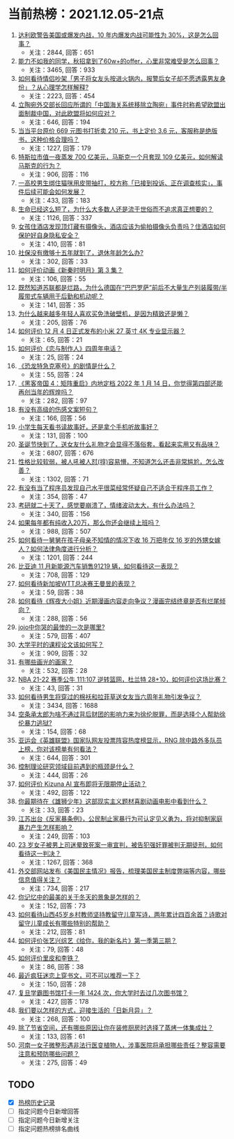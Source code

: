 # 当前热榜：2021.12.05-21点
1. [达利欧警告美国或爆发内战，10 年内爆发内战可能性为 30%，这是怎么回事？](https://www.zhihu.com/question/503353740)
    * 关注：2844, 回答：651
2. [能力不如我的同学，秋招拿到了60w+的offer，心里非常难受是怎么回事？](https://www.zhihu.com/question/496689201)
    * 关注：3465, 回答：933
3. [如何看待情侣吵架「男子将女友头按进火锅内，报警后女子却不愿透露男友身份」？从心理学怎样解释?](https://www.zhihu.com/question/503540305)
    * 关注：2223, 回答：454
4. [立陶宛外交部长回应所谓的「中国海关系统移除立陶宛」事件时称希望欧盟出面制裁中国，对此欧盟将如何应对？](https://www.zhihu.com/question/503832443)
    * 关注：646, 回答：194
5. [当当平台原价 669 元图书打折卖 210 元，书上定价 3.6 元，客服称是绝版书，这种价格合理吗？](https://www.zhihu.com/question/503579338)
    * 关注：1227, 回答：179
6. [特斯拉市值一夜蒸发 700 亿美元，马斯克一个月套现 109 亿美元，如何解读马斯克的行为？](https://www.zhihu.com/question/503609465)
    * 关注：906, 回答：116
7. [一高校男生绑住猫咪用皮带抽打，校方称「已接到投诉、正在调查核实」，事件后续可能会如何发展？](https://www.zhihu.com/question/503756877)
    * 关注：433, 回答：183
8. [生命已经这么短了，为什么大多数人还是流于世俗而不追求真正想要的？](https://www.zhihu.com/question/503742560)
    * 关注：1126, 回答：337
9. [女孩住酒店发现顶灯藏有摄像头，酒店应该为偷拍摄像头负责吗？住酒店如何保护好自身隐私安全？](https://www.zhihu.com/question/499338019)
    * 关注：410, 回答：81
10. [社保没有缴够十五年就到了，退休年龄怎么办?](https://www.zhihu.com/question/497811753)
    * 关注：302, 回答：33
11. [如何评价动画《新秦时明月》第 3 集？](https://www.zhihu.com/question/502696942)
    * 关注：106, 回答：55
12. [既然知道苏联都是烂路，为什么德国在“巴巴罗萨”前后不大量生产列装履带/半履带式车辆用于后勤和机动呢？](https://www.zhihu.com/question/503365159)
    * 关注：141, 回答：35
13. [为什么越来越多年轻人喜欢买免洗破壁机，是因为精致还是懒？](https://www.zhihu.com/question/503644683)
    * 关注：205, 回答：76
14. [如何评价 12 月 4 日正式发布的小米 27 英寸 4K 专业显示器？](https://www.zhihu.com/question/503571810)
    * 关注：65, 回答：21
15. [如何评价《恋与制作人》四周年电话？](https://www.zhihu.com/question/503713822)
    * 关注：25, 回答：24
16. [《恐龙特急克塞号》的剧情是什么？](https://www.zhihu.com/question/31766722)
    * 关注：55, 回答：24
17. [《黑客帝国 4：矩阵重启》内地定档 2022 年 1 月 14 日，你觉得第四部还能再创当年的辉煌吗？](https://www.zhihu.com/question/503676419)
    * 关注：282, 回答：97
18. [有没有高级的伤感文案短句？](https://www.zhihu.com/question/503267273)
    * 关注：166, 回答：56
19. [小学生每天看书读故事好，还是拿个手机听故事好？](https://www.zhihu.com/question/500361194)
    * 关注：131, 回答：100
20. [圣诞节快到了，送女友什么礼物才会显得不落俗套，看起来实用又有品味？](https://www.zhihu.com/question/26838581)
    * 关注：6807, 回答：676
21. [性格比较软弱，被人吼被人怼(㨃)容易懵，不知道怎么还击非常尴尬，怎么改善？](https://www.zhihu.com/question/316098654)
    * 关注：1302, 回答：71
22. [有没有当了程序员发现自己水平很菜经常怀疑自己不适合干程序员工作？](https://www.zhihu.com/question/442623604)
    * 关注：354, 回答：47
23. [考研就二十天了，感觉要崩溃了，情绪波动太大，有什么办法吗？](https://www.zhihu.com/question/502744648)
    * 关注：340, 回答：156
24. [如果每年都有纯收入20万，那么你还会继续上班吗？](https://www.zhihu.com/question/493008756)
    * 关注：988, 回答：507
25. [如何看待一舅舅在孩子母亲不知情的情况下收 16 万把年仅 16 岁的外甥女嫁人？如何法律角度进行分析？](https://www.zhihu.com/question/503537200)
    * 关注：1201, 回答：244
26. [比亚迪 11 月新能源汽车销售91219 辆，如何看待这一表现？](https://www.zhihu.com/question/503486121)
    * 关注：708, 回答：129
27. [如何看待新加坡WTT总决赛王曼昱的表现？](https://www.zhihu.com/question/503811141)
    * 关注：59, 回答：38
28. [如何看待《辉夜大小姐》近期漫画内容走向争议？漫画完结终章是否有烂尾倾向？](https://www.zhihu.com/question/500673454)
    * 关注：288, 回答：56
29. [jojo中你哭的最惨的一次是哪里?](https://www.zhihu.com/question/411144684)
    * 关注：579, 回答：407
30. [大学平时的课程论文该如何写？](https://www.zhihu.com/question/24085310)
    * 关注：909, 回答：32
31. [有哪些画光的画家？](https://www.zhihu.com/question/38276913)
    * 关注：532, 回答：28
32. [NBA 21-22 赛季公牛 111:107 逆转篮网，杜兰特 28+10，如何评价这场比赛？](https://www.zhihu.com/question/503758489)
    * 关注：43, 回答：31
33. [如何看待男生将穿过的棉袄和拉菲草送女友当六周年礼物引发争议？](https://www.zhihu.com/question/502806010)
    * 关注：3434, 回答：1688
34. [空条承太郎为啥不通过背后财团的影响力来为徐伦脱罪，而是选择个人帮助徐伦暴力逃狱?](https://www.zhihu.com/question/503279714)
    * 关注：154, 回答：68
35. [亚运会《英雄联盟》国家队网友投票阵容热度榜显示，RNG 除中路外多队员上榜，你对该榜单有何看法？](https://www.zhihu.com/question/503196017)
    * 关注：644, 回答：301
36. [控制理论研究领域目前遇到的瓶颈是什么？](https://www.zhihu.com/question/500041201)
    * 关注：444, 回答：26
37. [如何评价 Kizuna AI  宣布即将无限期停止活动？](https://www.zhihu.com/question/503717763)
    * 关注：492, 回答：122
38. [你最期待在《雄狮少年》这部现实主义题材喜剧动画电影中看到什么？](https://www.zhihu.com/question/503702518)
    * 关注：33, 回答：23
39. [江苏出台《反家暴条例》，公民制止家暴行为可认定见义勇为，将对抑制家庭暴力产生怎样影响？](https://www.zhihu.com/question/503328894)
    * 关注：249, 回答：103
40. [23 岁女子被男上司迷晕致死案一审宣判，被告犯强奸罪被判无期徒刑，如何看待这一判决？](https://www.zhihu.com/question/503424564)
    * 关注：1267, 回答：368
41. [外交部网站发布《美国民主情况》报告，梳理美国民主制度弊端等内容，哪些信息值得关注？](https://www.zhihu.com/question/503788371)
    * 关注：734, 回答：217
42. [你记忆中的最美的关于冬天的景象是怎样的？](https://www.zhihu.com/question/498175826)
    * 关注：152, 回答：73
43. [如何看待山西45岁乡村教师坚持教留守儿童写诗，两年累计四百余首？诗歌对留守儿童成长有哪些特别的帮助？](https://www.zhihu.com/question/503480378)
    * 关注：212, 回答：81
44. [如何评价张艺兴综艺《给你，我的新名片》第一季第三期？](https://www.zhihu.com/question/503690152)
    * 关注：79, 回答：48
45. [如何评价里皮和李铁？](https://www.zhihu.com/question/500860176)
    * 关注：86, 回答：38
46. [最近疯狂迷恋上穿书文，可不可以推荐一下？](https://www.zhihu.com/question/459565607)
    * 关注：150, 回答：28
47. [复旦学霸图书馆打卡一年 1424 次，你大学时去过几次图书馆？](https://www.zhihu.com/question/502913987)
    * 关注：427, 回答：178
48. [我们要以怎样的方式，迎接生活的「日新月异」？](https://www.zhihu.com/question/503512520)
    * 关注：268, 回答：100
49. [除了节省空间，还有哪些原因让你在装修厨房时选择了蒸烤一体集成灶？](https://www.zhihu.com/question/503512930)
    * 关注：133, 回答：61
50. [河南一女子微整形遇非法行医变植物人，涉事医院将承担哪些责任？整容需要注意和预防哪些问题？](https://www.zhihu.com/question/503047025)
    * 关注：275, 回答：49
## TODO
* [x] [热榜历史记录](hot_history/AllHot.md)
* [ ] 指定问题今日新增回答
* [ ] 指定问题今日新增关注
* [ ] 指定问题热榜排名曲线
